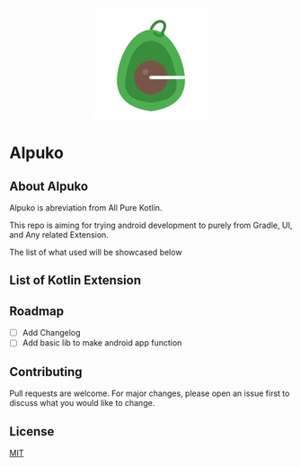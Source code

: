 <p align="center">
<img src="alpuko.svg" alt="logo alpuko" width="200"/>
</p>

# Alpuko

## About Alpuko

Alpuko is abreviation from All Pure Kotlin.

This repo is aiming for trying android development to purely from Gradle, UI, and Any related Extension.

The list of what used will be showcased below

## List of Kotlin Extension

## Roadmap

- [ ] Add Changelog
- [ ] Add basic lib to make android app function

## Contributing

Pull requests are welcome. For major changes, please open an issue first
to discuss what you would like to change.

## License
[MIT](https://choosealicense.com/licenses/mit/)